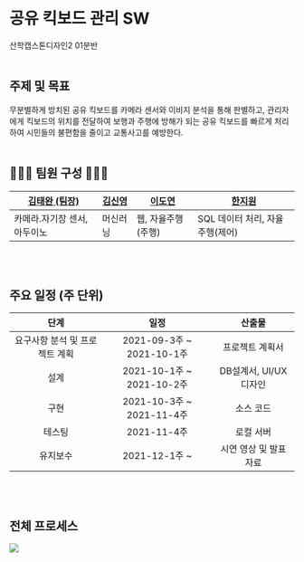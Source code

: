 # 공유 킥보드 관리 SW
산학캡스톤디자인2 01분반<br><br>

## 주제 및 목표
무분별하게 방치된 공유 킥보드를 카메라 센서와 이비지 분석을 통해 판별하고, 관리자에게 킥보드의 위치를 전달하여 보행과 주행에 방해가 되는 공유 킥보드를 빠르게 처리하여 시민들의 불편함을 줄이고 교통사고를 예방한다.
<br><br>

## 👩🏻‍💻 팀원 구성 👩🏻‍💻
[김태완 (팀장)](https://github.com/twan8682)| [김신영](https://github.com/dryhusky) | [이도연](https://github.com/Lee-Do-Yeon) | [한지원](https://github.com/jiwon0829)
--------- | --------- | --------- | ---------
카메라.자기장 센서, 아두이노 | 머신러닝 |웹, 자율주행(주행) | SQL 데이터 처리, 자율주행(제어)

<br><br>

## 주요 일정 (주 단위)
단계 | 일정 | 산출물
|:-----: | :-----: | :-----: |
요구사항 분석 및 프로젝트 계획 | 2021-09-3주 ~ 2021-10-1주 | 프로젝트 계획서
설계 | 2021-10-1주 ~ 2021-10-2주 | DB설계서, UI/UX 디자인
구현 | 2021-10-3주 ~ 2021-11-4주 | 소스 코드
테스팅 | 2021-11-4주 | 로컬 서버
유지보수 | 2021-12-1주 ~ | 시연 영상 및 발표 자료

<br><br>

## 전체 프로세스
![](https://images.velog.io/images/hanturtle/post/733a591c-ff95-47b8-87a7-852b35932cc2/image.png)

